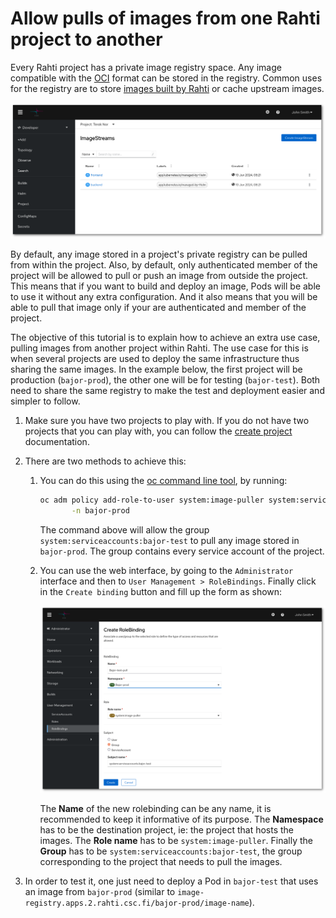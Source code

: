 # Allow pulls of images from one Rahti project to another

Every Rahti project has a private image registry space. Any image compatible with the [OCI](https://opencontainers.org/) format can be stored in the registry. Common uses for the registry are to store [images built by Rahti](../images/creating.md#using-rahti-to-build-container-images) or cache upstream images.

![Image Streams](../../img/ImageStreams.png)

By default, any image stored in a project's private registry can be pulled from within the project. Also, by default, only authenticated member of the project will be allowed to pull or push an image from outside the project. This means that if you want to build and deploy an image, Pods will be able to use it without any extra configuration. And it also means that you will be able to pull that image only if your are authenticated and member of the project.

The objective of this tutorial is to explain how to achieve an extra use case, pulling images from another project within Rahti. The use case for this is when several projects are used to deploy the same infrastructure thus sharing the same images. In the example below, the first project will be production (`bajor-prod`), the other one will be for testing (`bajor-test`). Both need to share the same registry to make the test and deployment easier and simpler to follow.

1. Make sure you have two projects to play with. If you do not have two projects that you can play with, you can follow the [create project](../usage/projects_and_quota.md#creating-a-project) documentation.

1. There are two methods to achieve this:
    1. You can do this using the [oc command line tool](../usage/cli.md), by running:

        ```sh
        oc adm policy add-role-to-user system:image-puller system:serviceaccounts:bajor-test \
               -n bajor-prod
        ```

        The command above will allow the group `system:serviceaccounts:bajor-test` to pull any image stored in `bajor-prod`. The group contains every service account of the project.

    1. You can use the web interface, by going to the `Administrator` interface and then to `User Management > RoleBindings`. Finally click in the `Create binding` button and fill up the form as shown:

        ![Create RoleBinding](../../img/Create-RoleBinding.png)

        The **Name** of the new rolebinding can be any name, it is recommended to keep it informative of its purpose. The **Namespace** has to be the destination project, ie: the project that hosts the images. The **Role name** has to be `system:image-puller`. Finally the **Group** has to be `system:serviceaccounts:bajor-test`, the group corresponding to the project that needs to pull the images.

1. In order to test it, one just need to deploy a Pod in `bajor-test` that uses an image from `bajor-prod` (similar to `image-registry.apps.2.rahti.csc.fi/bajor-prod/image-name`).

